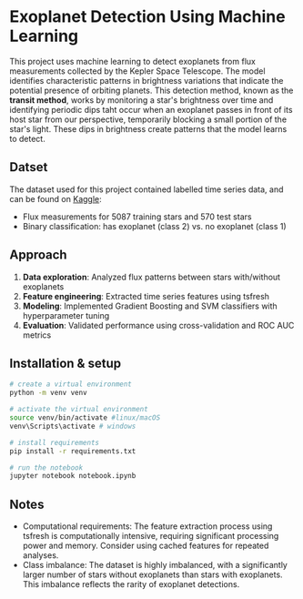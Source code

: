 # Exoplanet Detection Using Machine Learning

This project uses machine learning to detect exoplanets from flux measurements collected by the Kepler Space Telescope. The model identifies characteristic patterns in brightness variations that indicate the potential presence of orbiting planets. This detection method, known as the **transit method**, works by monitoring a star's brightness over time and identifying periodic dips taht occur when an exoplanet passes in front of its host star from our perspective, temporarily blocking a small portion of the star's light. These dips in brightness create patterns that the model learns to detect.

## Datset

The dataset used for this project contained labelled time series data, and can be found on [Kaggle](https://www.kaggle.com/datasets/keplersmachines/kepler-labelled-time-series-data/data):

- Flux measurements for 5087 training stars and 570 test stars
- Binary classification: has exoplanet (class 2) vs. no exoplanet (class 1)

## Approach

1. **Data exploration**: Analyzed flux patterns between stars with/without exoplanets
2. **Feature engineering**: Extracted time series features using tsfresh
3. **Modeling**: Implemented Gradient Boosting and SVM classifiers with hyperparameter tuning
4. **Evaluation**: Validated performance using cross-validation and ROC AUC metrics

## Installation & setup

```bash
# create a virtual environment
python -m venv venv

# activate the virtual environment
source venv/bin/activate #linux/macOS
venv\Scripts\activate # windows

# install requirements
pip install -r requirements.txt

# run the notebook
jupyter notebook notebook.ipynb
```

## Notes

- Computational requirements: The feature extraction process using tsfresh is computationally intensive, requiring significant processing power and memory. Consider using cached features for repeated analyses.
- Class imbalance: The dataset is highly imbalanced, with a significantly larger number of stars without exoplanets than stars with exoplanets. This imbalance reflects the rarity of exoplanet detections.
